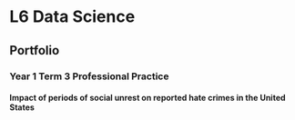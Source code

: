 # L6 Data Science

## Portfolio

### Year 1 Term 3 Professional Practice

#### Impact of periods of social unrest on reported hate crimes in the United States
